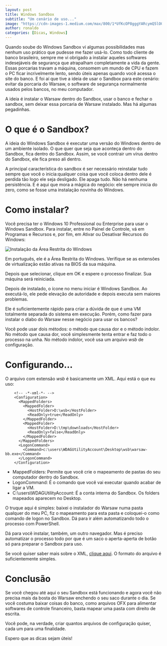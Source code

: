 ```yaml
---
layout: post
title: Windows Sandbox
subtitle: "Um cenário de uso..."
image: "https://cdn-images-1.medium.com/max/800/1*UfKcOP8gggYARcymQ5lOGg.jpeg"
author: ronaldo
categories: [Dicas, Windows]
---
```


Quando soube do Windows Sandbox vi algumas possibilidades mas nenhum uso prático
que pudesse me fazer usá-lo. Como todo cliente de banco brasileiro, sempre me vi
obrigado a instalar aqueles softwares indesejáveis de segurança que atrapalham
completamente a vida da gente. Essas porcarias travam a máquina, consomem um
mundo de CPU e fazem o PC ficar incrivelmente lento, sendo úteis apenas quando
você acessa o site do banco. E foi aí que tive a ideia de usar o Sandbox para
este cenário: evitar da porcaria do Warsaw, o software de segurança normalmente
usados pelos bancos, no meu computador.

A ideia é instalar o Warsaw dentro do Sandbox, usar o banco e fechar o sandbox,
sem deixar essa porcaria de Warsaw instalado. Mas há algumas pegadinhas.

# O que é o Sandbox?

A ideia do Windows Sandbox é executar uma versão do Windows dentro de um
ambiente isolado. O que quer que seja que aconteça dentro do Sandbox, fica
dentro do Sandbox. Assim, se você contrair um vírus dentro do Sandbox, ele fica
preso ali dentro.

A principal característica do sandbox é ser necessário reinstalar tudo sempre
que você o inicia:qualquer coisa que você coloca dentro dele é perdida tão logo
ele seja desligado. Ele apaga tudo. Não há nenhuma persistência. E é aqui que
mora a mágica do negócio: ele sempre inicia do zero, como se fosse uma
instalação novinha do Windows.

# Como instalar?

Você precisa ter o Windows 10 Professional ou Enterprise para usar o Windows
Sandbox. Para instalar, entre no Painel de Controle, vá em Programas e Recursos
e, por fim, em Ativar ou Desativar Recursos do Windows:


![Instalação da Área Restrita do Windows](https://cdn-images-1.medium.com/max/600/1*TS7eszRHNQjjj3QIGB79pQ.png")

Em português, ele é a Área Restrita do Windows. Verifique se as extensões de
virtualização estão ativas na BIOS da sua máquina.

Depois que selecionar, clique em OK e espere o processo finalizar. Sua máquina
será reiniciada.

Depois de instalado, o ícone no menu iniciar é Windows Sandbox. Ao executá-lo,
ele pede elevação de autoridade e depois executa sem maiores problemas.

Ele é suficientemente rápido para criar a dúvida de que é uma VM totalmente
separada do sistema em execução. Porém, como fazer para instalar o diabo do
Warsaw nesse negócio para usar os bancos?

Você pode usar dois métodos: o método que causa dor e o método indolor. No
método que causa dor, você simplesmente tenta entrar e faz todo o processo na
unha. No método indolor, você usa um arquivo *wsb* de configuração.

# Configurando…

O arquivo com extensão *wsb* é basicamente um XML. Aqui está o que eu
uso:
```
    <!-- -*-xml-*- -->
    <Configuration>
      <MappedFolders>
        <MappedFolder>
          <HostFolder>D:\wsb</HostFolder>
          <ReadOnly>true</ReadOnly>
        </MappedFolder>
        <MappedFolder>
          <HostFolder>D:\tmp\downloads</HostFolder>
          <ReadOnly>false</ReadOnly>
        </MappedFolder>
      </MappedFolders>
      <LogonCommand>
        <Command>c:\users\WDAGUtilityAccount\Desktop\wsb\warsaw-bb.exe</Command>
      </LogonCommand>
    </Configuration>
```

- MappedFolders: Permite que você crie o mapeamento de pastas do seu computador
    dentro do Sandbox.
-   LogonCommand: É o comando que você vai executar quando acabar de ligar a VM.
-  C:\\users\\WDAGUtilityAccount: É a conta interna do Sandbox. Os folders
    mapeados aparecem no Desktop.

O truque aqui é simples: baixei o instalador do Warsaw numa pasta qualquer do
meu PC, fiz o mapeamento para esta pasta e coloquei-o como comando de logon no
Sandbox. Dá para ir além automatizando todo o processo com PowerShell.

Dá para você instalar, também, um outro navegador. Mas é preciso automatizar o
processo todo por que é um saco o aperta-aperta de botão só para preparar o
Sandbox para uso.

Se você quiser saber mais sobre o XML, [clique
aqui](https://techcommunity.microsoft.com/t5/windows-kernel-internals/windows-sandbox-config-files/ba-p/354902).
O formato do arquivo é suficientemente simples.

# Conclusão

Se você chegou até aqui o seu Sandbox está funcionando e agora você não
precisa mais da bosta do Warsaw enchendo o seu saco durante o dia. Se
você costuma baixar coisas do banco, como arquivos OFX para alimentar
softwares de controle financeiro, basta mapear uma pasta com direito de
escrita.

Você pode, na verdade, criar quantos arquivos de configuração quiser,
cada um para uma finalidade.

Espero que as dicas sejam úteis!
